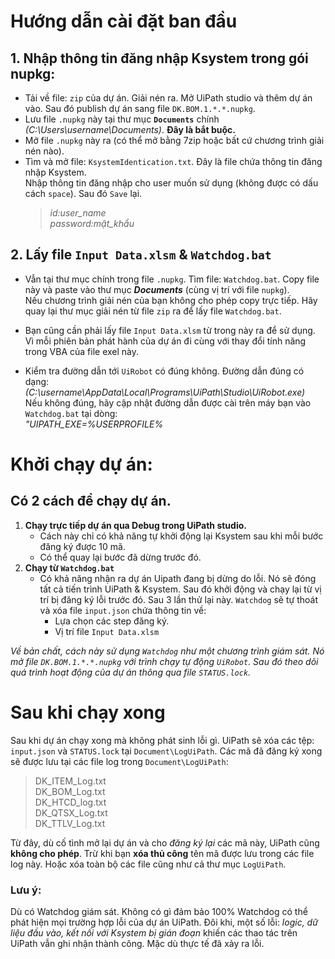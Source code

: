 #  Hướng dẫn cài đặt ban đầu
## 1. Nhập thông tin đăng nhập Ksystem trong gói nupkg:
- Tải về file: `zip` của dự án. Giải nén ra. Mở UiPath studio và thêm dự án vào. Sau đó publish dự án sang file `DK.BOM.1.*.*.nupkg`.<br>
- Lưu file `.nupkg` này tại thư mục **`Documents`** chính *(C:\Users\username\Documents\)*. **Đây là bắt buộc.**
- Mở file `.nupkg` này ra (có thể mở bằng 7zip hoặc bất cứ chương trình giải nén nào).
- Tìm và mở file: `KsystemIdentication.txt`. Đây là file chứa thông tin đăng nhập Ksystem.<br>
Nhập thông tin đăng nhập cho user muốn sử dụng (không được có dấu cách `space`). Sau đó `Save` lại.<br>
    >*id:user_name*<br>
    >*password:mật_khẩu*
## 2. Lấy file `Input Data.xlsm` & `Watchdog.bat`
- Vẫn tại thư mục chính trong file `.nupkg`. Tìm file: `Watchdog.bat`. Copy file này và paste vào thư mục ***Documents*** (cùng vị trí với file `nupkg`).<br>
Nếu chương trình giải nén của bạn không cho phép copy trực tiếp. Hãy quay lại thư mục giải nén từ file `zip` ra để lấy file `Watchdog.bat`.<br>
- Bạn cũng cần phải lấy file `Input Data.xlsm` từ trong này ra để sử dụng.<br>
Vì mỗi phiên bản phát hành của dự án đi cùng với thay đổi tính năng trong VBA của file exel này.

- Kiểm tra đường dẫn tới `UiRobot` có đúng không. Đường dẫn đúng có dạng:<br>
*(C:\username\AppData\Local\Programs\UiPath\Studio\UiRobot.exe)* <br>
Nếu không đúng, hãy cập nhật đường dẫn được cài trên máy bạn vào `Watchdog.bat` tại dòng:<br>
*"UIPATH_EXE=%USERPROFILE%*

#  Khởi chạy dự án:
## Có 2 cách để chạy dự án.
1. **Chạy trực tiếp dự án qua Debug trong UiPath studio.**<br>
    - Cách này chỉ có khả năng tự khởi động lại Ksystem sau khi mỗi bước đăng ký được 10 mã.<br>
    - Có thể quay lại bước đã dừng trước đó.<br>
2. **Chạy từ `Watchdog.bat`**<br>
    - Có khả năng nhận ra dự án Uipath đang bị dừng do lỗi. Nó sẽ đóng tất cả tiến trình UiPath & Ksystem. Sau đó khởi động và chạy lại từ vị trí bị đăng ký lỗi trước đó. Sau 3 lần thử lại này. `Watchdog` sẽ tự thoát và xóa file `input.json` chứa thông tin về:<br>
        - Lựa chọn các step đăng ký.
        - Vị trí file `Input Data.xlsm`<br>

*Về bản chất, cách này sử dụng `Watchdog` như một chương trình giám sát. Nó mở file `DK.BOM.1.*.*.nupkg` với trình chạy tự động `UiRobot`. Sau đó theo dõi quá trình hoạt động của dự án thông qua file `STATUS.lock`.*

# Sau khi chạy xong
Sau khi dự án chạy xong mà không phát sinh lỗi gì. UiPath sẽ xóa các tệp:
`input.json` và `STATUS.lock` tại `Document\LogUiPath`.
Các mã đã đăng ký xong sẽ được lưu tại các file log trong `Document\LogUiPath`:<br>
> DK_ITEM_Log.txt<br>
> DK_BOM_Log.txt<br>
> DK_HTCD_log.txt<br>
> DK_QTSX_Log.txt<br>
> DK_TTLV_Log.txt<br>

Từ đây, dù cố tình mở lại dự án và cho *đăng ký lại* các mã này, UiPath cũng **không cho phép**. Trừ khi bạn **xóa thủ công** tên mã được lưu trong các file log này. Hoặc xóa toàn bộ các file cũng như cả thư mục `LogUiPath`.

### Lưu ý:
Dù có Watchdog giám sát. Không có gì đảm bảo 100% Watchdog có thể phát hiện mọi trường hợp lỗi của dự án UiPath. Đôi khi, một số lỗi: *logic, dữ liệu đầu vào, kết nối với Ksystem bị gián đoạn* khiến các thao tác trên UiPath vẫn ghi nhận thành công. Mặc dù thực tế đã xảy ra lỗi.
